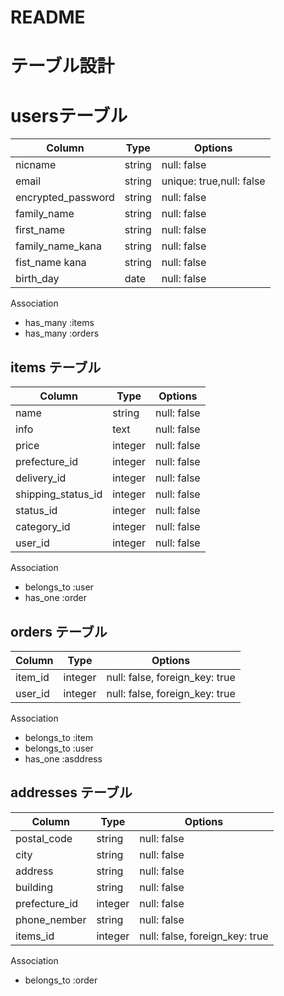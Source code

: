 # README

# テーブル設計  

# usersテーブル
| Column             | Type   | Options                   |
|-----------------   | ------ | ------------------------- |
| nicname            | string | null: false               |
| email              | string | unique: true,null: false  |
| encrypted_password | string | null: false               |
| family_name        | string | null: false               |
| first_name         | string | null: false               |
| family_name_kana   | string | null: false               |
| fist_name kana     | string | null: false               |
| birth_day          | date   | null: false               |

 Association

 - has_many :items
 - has_many :orders

 ## items テーブル
| Column             | Type    |  Options     |
|------------------  | --------| -------------|                    
| name               | string  | null: false  |
| info               | text    | null: false  |
| price              | integer | null: false  |
| prefecture_id      | integer | null: false  |
| delivery_id        | integer | null: false  |
| shipping_status_id | integer | null: false  |
| status_id          | integer | null: false  |
| category_id        | integer | null: false  |
| user_id            | integer | null: false  |

Association
- belongs_to :user
- has_one :order

## orders テーブル
| Column        | Type    | Options                        |
|---------------| ------  | -------------------------------|
| item_id       | integer | null: false, foreign_key: true |
| user_id       | integer | null: false, foreign_key: true |

Association

- belongs_to :item
- belongs_to :user
- has_one :asddress

## addresses テーブル

| Column           | Type       | Options                            |
|----------------- | ---------- | ---------------------------------- |
| postal_code      | string     | null: false                        |
| city             | string     | null: false                        |
| address          | string     | null: false                        |
| building         | string     | null: false                        |
| prefecture_id    | integer    | null: false                        |
| phone_nember     | string     | null: false                        |
| items_id      | integer | null: false, foreign_key: true           |

Association

- belongs_to :order